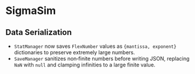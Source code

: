 # SigmaSim

## Data Serialization

- `StatManager` now saves `FlexNumber` values as `{mantissa, exponent}` dictionaries to preserve extremely large numbers.
- `SaveManager` sanitizes non‑finite numbers before writing JSON, replacing `NaN` with `null` and clamping infinities to a large finite value.

